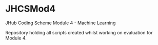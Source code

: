 # JHCSMod4
JHub Coding Scheme Module 4 - Machine Learning

Repository holding all scripts created whilst working on evaluation for Module 4. 
